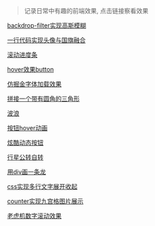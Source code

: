 > 记录日常中有趣的前端效果, 点击链接察看效果  

<a href="https://codepen.io/lihai-boop/pen/YzxKZYv">backdrop-filter实现高斯模糊</a>

<a href="https://codepen.io/lihai-boop/pen/powBXVy">一行代码实现头像与国旗融合</a>

<a href="https://codepen.io/lihai-boop/pen/powBvJW">滚动进度条</a>

<a href="https://codepen.io/lihai-boop/pen/QWgpoPN">hover效果button</a>

<a href="https://codepen.io/lihai-boop/pen/KKqpdaP">仿掘金字体加载效果</a>

<a href="https://codepen.io/lihai-boop/pen/PojoqPR">拼接一个带有圆角的三角形</a>

<a href="https://codepen.io/lihai-boop/pen/WNjVEQJ">波浪</a>  

<a href="https://lihai-boop.github.io/simple-dome/%E6%8C%89%E9%92%AE/%E6%8C%89%E9%92%AEhover%E5%8A%A8%E7%94%BB.html">按钮hover动画</a>

<a href="https://lihai-boop.github.io/simple-dome/%E6%8C%89%E9%92%AE/%E7%82%AB%E9%85%B7%E5%8A%A8%E6%80%81%E6%8C%89%E9%92%AE.html">炫酷动态按钮</a>

<a href="https://lihai-boop.github.io/simple-dome/%E8%A1%8C%E6%98%9F%E8%87%AA%E8%BD%AC%E4%B8%8E%E5%85%AC%E8%BD%AC/main.html">行星公转自转</a>

<a href="https://lihai-boop.github.io/simple-dome/%E7%94%A8div%E7%94%BB%E4%B8%80%E6%9D%A1%E9%BE%99/index.html">用div画一条龙</a>  

<a href="https://lihai-boop.github.io/simple-dome/css%E5%AE%9E%E7%8E%B0%E5%A4%9A%E8%A1%8C%E6%96%87%E5%AD%97%E5%B1%95%E5%BC%80%E6%94%B6%E8%B5%B7.html">css实现多行文字展开收起</a>  

<a href="https://lihai-boop.github.io/simple-dome/counter%E5%AE%9E%E7%8E%B0%E4%B9%9D%E5%AE%AB%E6%A0%BC%E5%9B%BE%E7%89%87%E5%B1%95%E7%A4%BA.html">counter实现九宫格图片展示</a>  

<a href="https://lihai-boop.github.io/simple-dome/%E8%80%81%E8%99%8E%E6%9C%BA%E6%95%B0%E5%AD%97%E6%BB%9A%E5%8A%A8%E6%95%88%E6%9E%9C.html">老虎机数字滚动效果</a>
